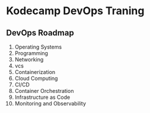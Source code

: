 # Kodecamp DevOps Traning

## DevOps Roadmap

1.	Operating Systems
2.	Programming
3.	Networking
4.	vcs
5.	Containerization
6.	Cloud Computing
7.	Cl/CD
8.	Container Orchestration
9.	Infrastructure as Code
10.	Monitoring and Observability